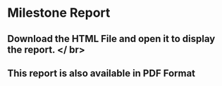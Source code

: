 # Milestone Report

## Download the HTML File and open it to display the report. </ br>

## This report is also available in PDF Format
